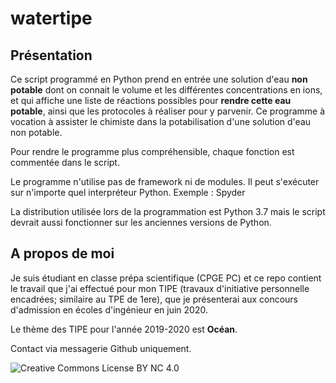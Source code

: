 # watertipe

## Présentation

Ce script programmé en Python prend en entrée une solution d'eau **non potable** dont on connait le volume et les différentes concentrations en ions, et qui affiche une liste de réactions possibles pour **rendre cette eau potable**, ainsi que les protocoles à réaliser pour y parvenir.
Ce programme à vocation à assister le chimiste dans la potabilisation d'une solution d'eau non potable.

Pour rendre le programme plus compréhensible, chaque fonction est commentée dans le script.

Le programme n'utilise pas de framework ni de modules. Il peut s'exécuter sur n'importe quel interpréteur Python.
Exemple : Spyder

La distribution utilisée lors de la programmation est Python 3.7 mais le script devrait aussi fonctionner sur les anciennes versions de Python.

## A propos de moi

Je suis étudiant en classe prépa scientifique (CPGE PC) et ce repo contient le travail que j'ai effectué pour mon TIPE (travaux d'initiative personnelle encadrées; similaire au TPE de 1ere), que je présenterai aux concours d'admission en écoles d'ingénieur en juin 2020.

Le thème des TIPE pour l'année 2019-2020 est **Océan**.

Contact via messagerie Github uniquement.

![Creative Commons License BY NC 4.0](https://i.creativecommons.org/l/by-nc/4.0/80x15.png)
